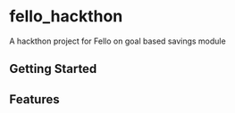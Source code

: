 # fello_hackthon

A hackthon project for Fello on goal based savings module

## Getting Started

## Features

